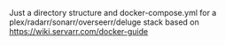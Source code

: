 Just a directory structure and docker-compose.yml for a plex/radarr/sonarr/overseerr/deluge stack based on https://wiki.servarr.com/docker-guide
